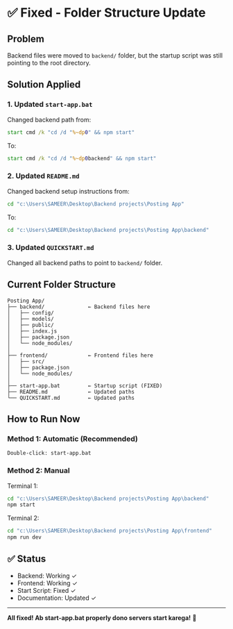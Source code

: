 # ✅ Fixed - Folder Structure Update

## Problem
Backend files were moved to `backend/` folder, but the startup script was still pointing to the root directory.

## Solution Applied

### 1. Updated `start-app.bat`
Changed backend path from:
```bat
start cmd /k "cd /d "%~dp0" && npm start"
```

To:
```bat
start cmd /k "cd /d "%~dp0backend" && npm start"
```

### 2. Updated `README.md`
Changed backend setup instructions from:
```bash
cd "c:\Users\SAMEER\Desktop\Backend projects\Posting App"
```

To:
```bash
cd "c:\Users\SAMEER\Desktop\Backend projects\Posting App\backend"
```

### 3. Updated `QUICKSTART.md`
Changed all backend paths to point to `backend/` folder.

## Current Folder Structure

```
Posting App/
├── backend/              ← Backend files here
│   ├── config/
│   ├── models/
│   ├── public/
│   ├── index.js
│   ├── package.json
│   └── node_modules/
│
├── frontend/             ← Frontend files here
│   ├── src/
│   ├── package.json
│   └── node_modules/
│
├── start-app.bat         ← Startup script (FIXED)
├── README.md             ← Updated paths
└── QUICKSTART.md         ← Updated paths
```

## How to Run Now

### Method 1: Automatic (Recommended)
```
Double-click: start-app.bat
```

### Method 2: Manual
Terminal 1:
```bash
cd "c:\Users\SAMEER\Desktop\Backend projects\Posting App\backend"
npm start
```

Terminal 2:
```bash
cd "c:\Users\SAMEER\Desktop\Backend projects\Posting App\frontend"
npm run dev
```

## ✅ Status
- Backend: Working ✓
- Frontend: Working ✓
- Start Script: Fixed ✓
- Documentation: Updated ✓

---

**All fixed! Ab start-app.bat properly dono servers start karega!** 🎉
